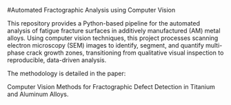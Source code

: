 #Automated Fractographic Analysis using Computer Vision

This repository provides a Python-based pipeline for the automated analysis of fatigue fracture surfaces in additively manufactured (AM) metal alloys. Using computer vision techniques, this project processes scanning electron microscopy (SEM) images to identify, segment, and quantify multi-phase crack growth zones, transitioning from qualitative visual inspection to reproducible, data-driven analysis.

The methodology is detailed in the paper: 

Computer Vision Methods for Fractographic Defect Detection in Titanium and Aluminum Alloys.
